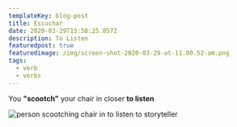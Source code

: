 ```yaml
---
templateKey: blog-post
title: Escuchar
date: 2020-03-29T15:58:25.857Z
description: To Listen
featuredpost: true
featuredimage: /img/screen-shot-2020-03-29-at-11.00.52-am.png
tags:
  - verb
  - verbs
---
```

You **"scootch"** your chair in closer **to listen**



![person scootching chair in to listen to storyteller](/img/screen-shot-2020-03-29-at-11.00.52-am.png)